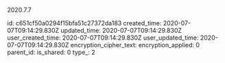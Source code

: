 2020.7.7

id: c651cf50a0294f15bfa51c27372da183
created_time: 2020-07-07T09:14:29.830Z
updated_time: 2020-07-07T09:14:29.830Z
user_created_time: 2020-07-07T09:14:29.830Z
user_updated_time: 2020-07-07T09:14:29.830Z
encryption_cipher_text: 
encryption_applied: 0
parent_id: 
is_shared: 0
type_: 2